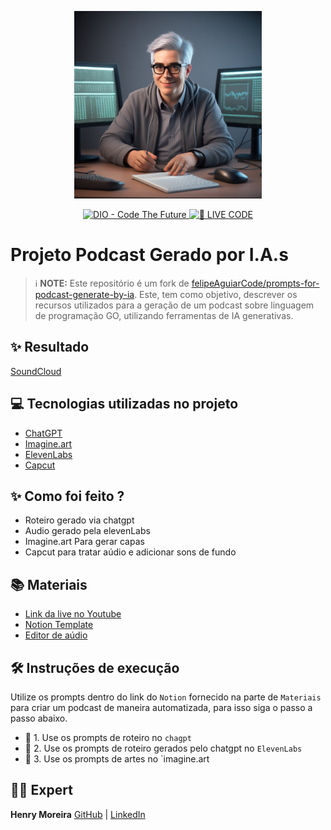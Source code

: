 <p align="center">
<img 
    src="./assets/cover.png"
    width="300"
/>
</p>

<p align="center">
<a href="https://dio.me/">
    <img 
        src="https://img.shields.io/badge/DIO-Code_The_Future-28DA77?logo=youtube" 
        alt="DIO - Code The Future">
</a>
<a href="https://dio.me/">
<img 
    src="https://img.shields.io/badge/🔴_LIVE_CODE-FF5E72" 
    alt="🔴 LIVE CODE">
</a>
</p>

# Projeto Podcast Gerado por I.A.s


 > ℹ️ **NOTE:** Este repositório é um fork de [felipeAguiarCode/prompts-for-podcast-generate-by-ia](felipeAguiarCode/prompts-for-podcast-generate-by-ia). 
 Este, tem como objetivo, descrever os recursos utilizados para a geração de um podcast sobre linguagem de programação GO, utilizando ferramentas de IA generativas.

## ✨ Resultado

[SoundCloud](https://w.soundcloud.com/player/?url=https%3A//api.soundcloud.com/tracks/1868496114)

## 💻 Tecnologias utilizadas no projeto

- [ChatGPT](https://chat.openai.com/) 
- [Imagine.art](https://www.imagine.art/dashboard)
- [ElevenLabs](https://beta.elevenlabs.io/)
- [Capcut](https://www.capcut.com/pt-br/)

## ✨ Como foi feito ?

- Roteiro gerado via chatgpt
- Audio gerado pela elevenLabs
- Imagine.art Para gerar capas
- Capcut para tratar aúdio e adicionar sons de fundo

## 📚 Materiais

- [Link da live no Youtube](https://www.youtube.com)
- [Notion Template](https://first-canvas-846.notion.site/PAS-Podcast-AI-Studio-c2d76b0abaf045618010019bae11a3ab?pvs=4)
- [Editor de aúdio](https://www.capcut.com/editor?from_page=landing_page&__action_from=picture_V%C3%ADdeos%20profissionais%20em%20minutos,%20n%C3%A3o%20em%20horas.)


## 🛠️ Instruções de execução

Utilize os prompts dentro do link do `Notion` fornecido na parte de `Materiais` para criar um podcast de maneira automatizada, para isso siga o passo a passo abaixo.

- 🤖 1. Use os prompts de roteiro no `chagpt`
- 🤖 2. Use os prompts de roteiro gerados pelo chatgpt no  `ElevenLabs`
- 🤖 3. Use os prompts de artes no `imagine.art


## 👨‍💻 Expert

**Henry Moreira**
[GitHub](https://github.com/henrymoreirasilva) | [LinkedIn](https://www.linkedin.com/in/henry-moreira-silva/)
